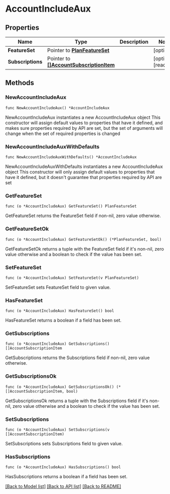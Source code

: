 # AccountIncludeAux

## Properties

Name | Type | Description | Notes
------------ | ------------- | ------------- | -------------
**FeatureSet** | Pointer to [**PlanFeatureSet**](PlanFeatureSet.md) |  | [optional] 
**Subscriptions** | Pointer to [**[]AccountSubscriptionItem**](AccountSubscriptionItem.md) |  | [optional] [readonly] 

## Methods

### NewAccountIncludeAux

`func NewAccountIncludeAux() *AccountIncludeAux`

NewAccountIncludeAux instantiates a new AccountIncludeAux object
This constructor will assign default values to properties that have it defined,
and makes sure properties required by API are set, but the set of arguments
will change when the set of required properties is changed

### NewAccountIncludeAuxWithDefaults

`func NewAccountIncludeAuxWithDefaults() *AccountIncludeAux`

NewAccountIncludeAuxWithDefaults instantiates a new AccountIncludeAux object
This constructor will only assign default values to properties that have it defined,
but it doesn't guarantee that properties required by API are set

### GetFeatureSet

`func (o *AccountIncludeAux) GetFeatureSet() PlanFeatureSet`

GetFeatureSet returns the FeatureSet field if non-nil, zero value otherwise.

### GetFeatureSetOk

`func (o *AccountIncludeAux) GetFeatureSetOk() (*PlanFeatureSet, bool)`

GetFeatureSetOk returns a tuple with the FeatureSet field if it's non-nil, zero value otherwise
and a boolean to check if the value has been set.

### SetFeatureSet

`func (o *AccountIncludeAux) SetFeatureSet(v PlanFeatureSet)`

SetFeatureSet sets FeatureSet field to given value.

### HasFeatureSet

`func (o *AccountIncludeAux) HasFeatureSet() bool`

HasFeatureSet returns a boolean if a field has been set.

### GetSubscriptions

`func (o *AccountIncludeAux) GetSubscriptions() []AccountSubscriptionItem`

GetSubscriptions returns the Subscriptions field if non-nil, zero value otherwise.

### GetSubscriptionsOk

`func (o *AccountIncludeAux) GetSubscriptionsOk() (*[]AccountSubscriptionItem, bool)`

GetSubscriptionsOk returns a tuple with the Subscriptions field if it's non-nil, zero value otherwise
and a boolean to check if the value has been set.

### SetSubscriptions

`func (o *AccountIncludeAux) SetSubscriptions(v []AccountSubscriptionItem)`

SetSubscriptions sets Subscriptions field to given value.

### HasSubscriptions

`func (o *AccountIncludeAux) HasSubscriptions() bool`

HasSubscriptions returns a boolean if a field has been set.


[[Back to Model list]](../README.md#documentation-for-models) [[Back to API list]](../README.md#documentation-for-api-endpoints) [[Back to README]](../README.md)


